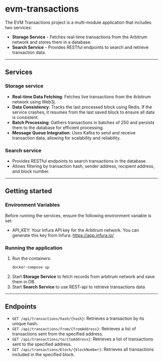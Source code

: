 # evm-transactions

The EVM Transactions project is a multi-module application that includes two services:

- **Storage Service** - Fetches real-time transactions from the Arbitrum network and stores them in a database.
- **Search Service** - Provides RESTful endpoints to search and retrieve transaction data.

---

## Services

### Storage service
- **Real-time Data Fetching**: Fetches live transactions from the Arbitrum network using Web3j.
- **Data Consistency**: Tracks the last processed block using Redis. If the service crashes, it resumes from the last saved block to ensure all data is consistent.
- **Batch Processing**: Gathers transactions in batches of 250 and persists them to the database for efficient processing.
- **Message Queue Integration**: Uses Kafka to send and receive transaction data, allowing for scalability and reliability.

### Search service
- Provides RESTful endpoints to search transactions in the database.
- Allows filtering by transaction hash, sender address, recipient address, and block number.


---
## Getting started

### Environment Variables

Before running the services, ensure the following environment variable is set:

- API_KEY: Your Infura API key for the Arbitrum network. You can generate this key from Infura: https://app.infura.io/

### Running the application

1. Run the containers:
   ```bash
   docker-compose up

2. Start **Storage Service** to fetch records from arbitrum network and save them in DB.
3. Start **Search Service** to use REST-api to retrieve transactions data

---

## Endpoints
- `GET /api/transactions/hash/{hash}`: Retrieves a transaction by its unique hash.
- `GET /api/transactions/from/{fromAddress}`: Retrieves a list of transactions sent from the specified address.
- `GET /api/transactions/to/{toAddress}`: Retrieves a list of transactions sent to the specified address.
- `GET /api/transactions/block/{blockNumber}`: Retrieves all transactions included in the specified block.